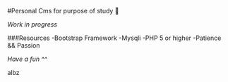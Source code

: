#Personal Cms for purpose of study 🤑

_Work in progress_

###Resources
 -Bootstrap Framework
 -Mysqli
 -PHP 5 or higher
 -Patience && Passion

_Have a fun ^^_

albz
